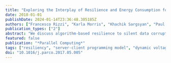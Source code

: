 ```yaml
---
title: "Exploring the Interplay of Resilience and Energy Consumption for a Task-based Partial Differential Equations Preconditioner"
date: 2018-01-01
publishDate: 2024-01-14T23:36:48.305185Z
authors: ["Francesco Rizzi", "Karla Morris", "Khachik Sargsyan", "Paul Mycek", "Cosmin Safta", "Olivier Le Maître", "Omar Knio", "Bert Debusschere"]
publication_types: ["2"]
abstract: "We discuss algorithm-based resilience to silent data corruptions (SDCs) in a task-based domain-decomposition preconditioner for partial differential equations (PDEs). The algorithm exploits a reformulation of the PDE as a sampling problem, followed by a solution update through data manipulation that is resilient to SDCs. The implementation is based on a server-client model where all state information is held by the servers, while clients are designed solely as computational units. Scalability tests run up to ∼51K cores show a parallel efficiency greater than 90%. We use a 2D elliptic PDE and a fault model based on random single and double bit-flip to demonstrate the resilience of the application to synthetically injected SDC. We discuss two fault scenarios: one based on the corruption of all data of a target task, and the other involving the corruption of a single data point. We show that for our application, given the test problem considered, a four-fold increase in the number of faults only yields a 2% change in the overhead to overcome their presence, from 7% to 9%. We then discuss potential savings in energy consumption via dynamic voltage/frequency scaling, and its interplay with fault-rates, and application overhead."
featured: false
publication: "*Parallel Computing*"
tags: ["resiliency", "server-client programming model", "dynamic voltage/frequency scaling", "pde", "domain-decomposition", "silent data corruption"]
doi: "10.1016/j.parco.2017.05.005"
---
```


